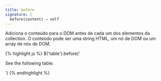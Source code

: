 ```yaml
---
title: before
signature: |
  before(content) ⇒ self
---
```


Adiciona o conteúdo para o DOM antes de cada um dos elementos da collection. O conteúdo pode
ser uma string HTML, um nó de DOM ou um array de nós de DOM.

{% highlight js %}
$('table').before('<p>See the following table:</p>')
{% endhighlight %}
